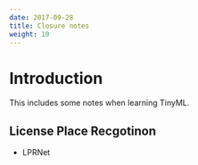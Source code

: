 ```yaml
---
date: 2017-09-28
title: Closure notes
weight: 10
---
```



# Introduction

This includes some notes when learning TinyML.


## License Place Recgotinon

- LPRNet

